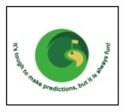 <div position= relative>
<img src="images/Capstone_proj_logo.jpeg" alt="isolated"  width="300px" align="right" border="3px solid red">
</div>

